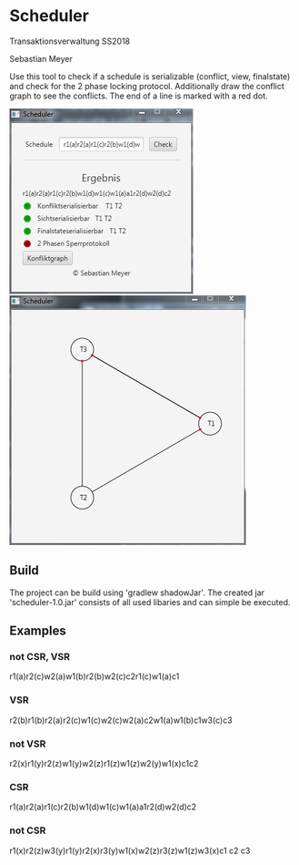 # Scheduler
Transaktionsverwaltung SS2018

Sebastian Meyer

Use this tool to check if a schedule is serializable (conflict, view, finalstate) and check for the 2 phase locking protocol.
Additionally draw the conflict graph to see the conflicts. The end of a line is marked with a red dot.

![Image of Scheduler - GUI](https://github.com/seibushin/scheduler/blob/master/snap.png)
![Image of Scheduler - Conflict Graph](https://github.com/seibushin/scheduler/blob/master/conflict.png)

## Build
The project can be build using 'gradlew shadowJar'. The created jar 'scheduler-1.0.jar' consists of all used libaries and can simple be executed.

## Examples
### not CSR, VSR
r1(a)r2(c)w2(a)w1(b)r2(b)w2(c)c2r1(c)w1(a)c1

### VSR
r2(b)r1(b)r2(a)r2(c)w1(c)w2(c)w2(a)c2w1(a)w1(b)c1w3(c)c3

### not VSR
r2(x)r1(y)r2(z)w1(y)w2(z)r1(z)w1(z)w2(y)w1(x)c1c2

### CSR
r1(a)r2(a)r1(c)r2(b)w1(d)w1(c)w1(a)a1r2(d)w2(d)c2

### not CSR
r1(x)r2(z)w3(y)r1(y)r2(x)r3(y)w1(x)w2(z)r3(z)w1(z)w3(x)c1 c2 c3
